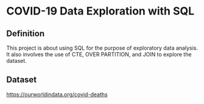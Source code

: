 # COVID-19 Data Exploration with SQL

## Definition
This project is about using SQL for the purpose of exploratory data analysis. It also involves the use of CTE, OVER PARTITION, and JOIN to explore the dataset.

## Dataset
https://ourworldindata.org/covid-deaths
